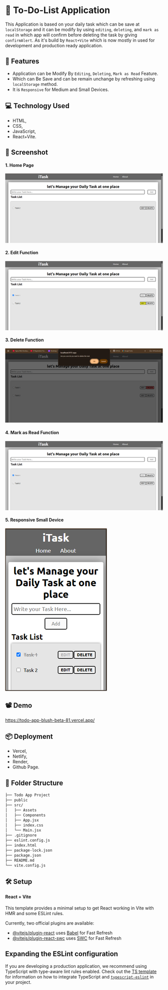 # 📃 To-Do-List Application
This Application is based on your daily task which can be save at `localStorage` and it can be modify by using `editing`, `deleting`, and `mark as read` in which app will confirm before deleting the task by giving `confirmAlert`. As it's build by `React+Vite` which is now mostly in used for development and production ready application.

## 🚀 Features
- Application can be Modify By `Editing`, `Deleting`, `Mark as Read` Feature.
- Which can Be Save and can be remain unchange by refreshing using `localStorage` method.
- It is `Responsive` for Medium and Small Devices.

## 💻 Technology Used
- HTML,
- CSS,
- JavaScript,
- React+Vite.

## 📸 Screenshot
#### 1. Home Page
![Demo_Screenshot](https://github.com/prateek205/Todo_Task_App/blob/main/src/assets/todo_app.png?raw=true)

#### 2. Edit Function
![Demo_ Screnshot](https://github.com/prateek205/Todo_Task_App/blob/main/src/assets/todo_editing.png?raw=true)

#### 3. Delete Function
![Demo_ Screnshot](https://github.com/prateek205/Todo_Task_App/blob/main/src/assets/todo_deleting.png?raw=true)

#### 4. Mark as Read Function
![Demo_Screenshot](https://github.com/prateek205/Todo_Task_App/blob/main/src/assets/todo_mark-as-read.png?raw=true)

#### 5. Responsive Small Device
![Demo_Screenshot](https://github.com/prateek205/Todo_Task_App/blob/main/src/assets/todo_responsive.png?raw=true)

## 📽️ Demo
https://todo-app-blush-beta-81.vercel.app/

## 📦 Deployment
- Vercel,
- Netlify,
- Render,
- Github Page.

## 📂 Folder Structure
```
├── Todo App Project
├── public
├── src/
│   ├── Assets
│   ├── Components
│   ├── App.jsx
│   ├── index.css
│   └── Main.jsx
├── .gitignore
├── eslint.config.js
├── index.html
├── package-lock.json
├── package.json
├── README.md
└── vite.config.js
```

## 🛠️ Setup
#### React + Vite

This template provides a minimal setup to get React working in Vite with HMR and some ESLint rules.

Currently, two official plugins are available:

- [@vitejs/plugin-react](https://github.com/vitejs/vite-plugin-react/blob/main/packages/plugin-react) uses [Babel](https://babeljs.io/) for Fast Refresh
- [@vitejs/plugin-react-swc](https://github.com/vitejs/vite-plugin-react/blob/main/packages/plugin-react-swc) uses [SWC](https://swc.rs/) for Fast Refresh

## Expanding the ESLint configuration

If you are developing a production application, we recommend using TypeScript with type-aware lint rules enabled. Check out the [TS template](https://github.com/vitejs/vite/tree/main/packages/create-vite/template-react-ts) for information on how to integrate TypeScript and [`typescript-eslint`](https://typescript-eslint.io) in your project.
